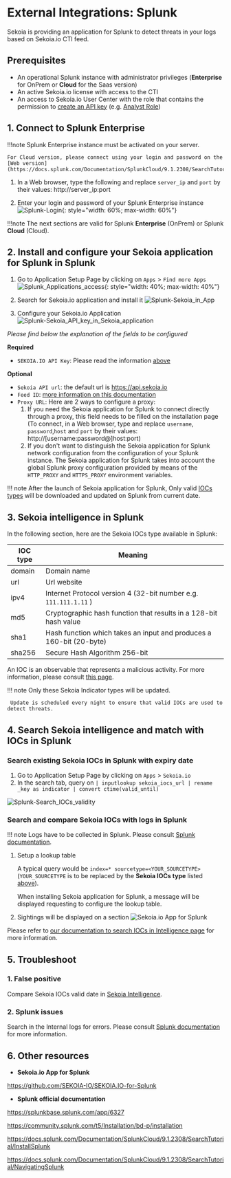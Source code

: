 # External Integrations: Splunk

Sekoia is providing an application for Splunk to detect threats in your logs based on Sekoia.io CTI feed.
 
## Prerequisites

- An operational Splunk instance with administrator privileges (**Enterprise** for OnPrem or **Cloud** for the Saas version)
- An active Sekoia.io license with access to the CTI
- An access to Sekoia.io User Center with the role that contains the permission to [create an API key](https://docs.sekoia.io/getting_started/manage_api_keys/) (e.g. [Analyst Role](https://docs.sekoia.io/getting_started/roles/#functionality-of-built-in-roles)) <a name="api_key"></a>

## 1. Connect to Splunk Enterprise

!!!note
    Splunk Enterprise instance must be activated on your server.

    For Cloud version, please connect using your login and password on the [Web version](https://docs.splunk.com/Documentation/SplunkCloud/9.1.2308/SearchTutorial/NavigatingSplunk).

1. In a Web browser, type the following and replace `server_ip` and `port` by their values:
   http://server_ip:port
   
2. Enter your login and password of your Splunk Enterprise instance
![Splunk-Login](/assets/intelligence_center/Splunk/Splunk-Login.png){: style="width: 60%; max-width: 60%"}

!!!note
    The next sections are valid for Splunk **Enterprise** (OnPrem) or Splunk **Cloud** (Cloud).

## 2.  Install and configure your Sekoia application for Splunk in Splunk

1. Go to Application Setup Page by clicking on `Apps` > `Find more Apps`
![Splunk_Applications_access](/assets/intelligence_center/Splunk/Splunk_Applications_access.png){: style="width: 40%; max-width: 40%"}
   
2. Search for Sekoia.io application and install it
![Splunk-Sekoia_in_App](/assets/intelligence_center/Splunk/Splunk-Sekoia_in_App.png)
   
3. Configure your Sekoia.io Application
![Splunk-Sekoia_API_key_in_Sekoia_application](/assets/intelligence_center/Splunk/Splunk-Sekoia_API_key_in_Sekoia_application.png)

_Please find below the explanation of the fields to be configured_

**Required**

- `SEKOIA.IO API Key`: Please read the information [above](#api_key)

**Optional**

- `Sekoia API url`: the default url is https://api.sekoia.io
- `Feed ID`: [more information on this documentation](https://docs.sekoia.io/cti/features/consume/feeds/#feeds-listing)
- `Proxy URL`: Here are 2 ways to configure a proxy:
    1. If you need the Sekoia application for Splunk to connect directly through a proxy, this field needs to be filled on the installation page (To connect, in a Web browser, type and replace `username`, `password`,`host` and `port` by their values: http://[username:password@]host:port)
    2. If you don't want to distinguish the Sekoia application for Splunk network configuration from the configuration of your Splunk instance. The Sekoia application for Splunk takes into account the global Splunk proxy configuration provided by means of the `HTTP_PROXY` and `HTTPS_PROXY` environment variables.

!!! note
     After the launch of Sekoia application for Splunk, Only valid [IOCs types](#sourcetype) will be downloaded and updated on Splunk from current date.

## 3. Sekoia intelligence in Splunk

In the following section, here are the Sekoia IOCs type available in Splunk: <a name="sourcetype"></a>

|IOC type|Meaning|
|--|--|
|domain| Domain name	|
|url	|  Url website 		|
|ipv4	| Internet Protocol version 4 (32-bit number e.g. `111.111.1.11` )		|
|md5	| Cryptographic hash function that results in a 128-bit hash value	|
|sha1	| Hash function which takes an input and produces a 160-bit (20-byte) 	|
|sha256| Secure Hash Algorithm 256-bit	|

An IOC is an observable that represents a malicious activity. For more information, please consult [this page](https://docs.sekoia.io/cti/features/consume/observables/).

!!! note
     Only these Sekoia Indicator types will be updated.
     
     Update is scheduled every night to ensure that valid IOCs are used to detect threats.

## 4. Search Sekoia intelligence and match with IOCs in Splunk

### Search existing Sekoia IOCs in Splunk with expiry date

1. Go to Application Setup Page by clicking on `Apps` > `Sekoia.io`
2. In the search tab, query on `| inputlookup sekoia_iocs_url | rename _key as indicator | convert ctime(valid_until)`

![Splunk-Search_IOCs_validity](/assets/intelligence_center/Splunk/Splunk-Search_IOCs_validity.png)

### Search and compare Sekoia IOCs with logs in Splunk

!!! note
     Logs have to be collected in Splunk. Please consult [Splunk documentation](https://www.splunk.com/en_us/blog/learn/centralized-logging.html).

1. Setup a lookup table
 
    A typical query would be `index=* sourcetype=<YOUR_SOURCETYPE>` (`YOUR_SOURCETYPE` is to be replaced by the **Sekoia IOCs type** listed [above](#sourcetype)).

    When installing Sekoia application for Splunk, a message will be displayed requesting to configure the lookup table.

2. Sightings will be displayed on a section
![Sekoia.io App for Splunk](/assets/intelligence_center/splunk.png)

Please refer to [our documentation to search IOCs in Intelligence page](https://docs.sekoia.io/cti/features/consume/intelligence/#search-for-objects) for more information.

## 5. Troubleshoot

### 1. False positive

Compare Sekoia IOCs valid date in [Sekoia Intelligence](https://docs.sekoia.io/cti/features/consume/intelligence/#search-bars).

### 2. Splunk issues

Search in the Internal logs for errors. Please consult [Splunk documentation](https://docs.splunk.com/Documentation/Splunk/9.1.2/Troubleshooting/WhatSplunklogsaboutitself) for more information.

## 6. Other resources

- **Sekoia.io App for Splunk**

https://github.com/SEKOIA-IO/SEKOIA.IO-for-Splunk

- **Splunk official documentation**

https://splunkbase.splunk.com/app/6327

https://community.splunk.com/t5/Installation/bd-p/installation

https://docs.splunk.com/Documentation/SplunkCloud/9.1.2308/SearchTutorial/InstallSplunk

https://docs.splunk.com/Documentation/SplunkCloud/9.1.2308/SearchTutorial/NavigatingSplunk
